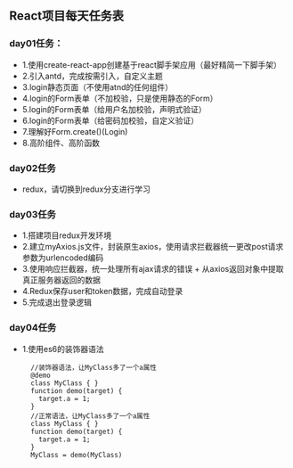 ## React项目每天任务表

### day01任务：
* 1.使用create-react-app创建基于react脚手架应用（最好精简一下脚手架）
* 2.引入antd，完成按需引入，自定义主题
* 3.login静态页面（不使用atnd的任何组件）
* 4.login的Form表单（不加校验，只是使用静态的Form）
* 5.login的Form表单（给用户名加校验，声明式验证）
* 6.login的Form表单（给密码加校验，自定义验证）
* 7.理解好Form.create()(Login)
* 8.高阶组件、高阶函数

### day02任务
* redux，请切换到redux分支进行学习

### day03任务
* 1.搭建项目redux开发环境
* 2.建立myAxios.js文件，封装原生axios，使用请求拦截器统一更改post请求参数为urlencoded编码
* 3.使用响应拦截器，统一处理所有ajax请求的错误 + 从axios返回对象中提取真正服务器返回的数据
* 4.Redux保存user和token数据，完成自动登录
* 5.完成退出登录逻辑

### day04任务
* 1.使用es6的装饰器语法

	    //装饰器语法，让MyClass多了一个a属性
	    @demo
	    class MyClass { }
	    function demo(target) {
	      target.a = 1;
	    }
	    //正常语法，让MyClass多了一个a属性
	    class MyClass { }
	    function demo(target) {
	      target.a = 1;
	    }
    	MyClass = demo(MyClass)